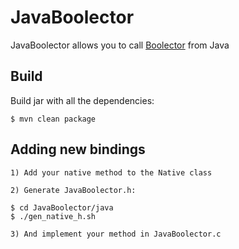 # JavaBoolector

JavaBoolector allows you to call [Boolector](https://github.com/boolector/boolector) from Java

## Build

Build jar with all the dependencies:

```shell
$ mvn clean package
```

## Adding new bindings

    1) Add your native method to the Native class
	
	2) Generate JavaBoolector.h:
```shell
$ cd JavaBoolector/java
$ ./gen_native_h.sh
```
	3) And implement your method in JavaBoolector.c
